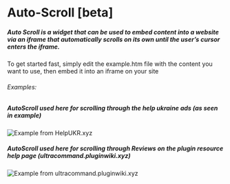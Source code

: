 # Auto-Scroll [beta]
##### Auto Scroll is a widget that can be used to embed content into a website via an iframe that automatically scrolls on its own until the user’s cursor enters the iframe.

 To get started fast, simply edit the example.htm file with the content you want to use, then embed it into an iframe on your site
  ###### Examples:
##### AutoScroll used here for scrolling through the help ukraine ads (as seen in example)
![Example from HelpUKR.xyz](https://cdn.discordapp.com/attachments/418117731150200862/972619872980856852/example-helpukr.webp)
##### AutoScroll used here for scrolling through Reviews on the plugin resource help page (ultracommand.pluginwiki.xyz)
![Example from ultracommand.pluginwiki.xyz](https://cdn.discordapp.com/attachments/418117731150200862/972619874419490897/example-pluginwiki.webp)
